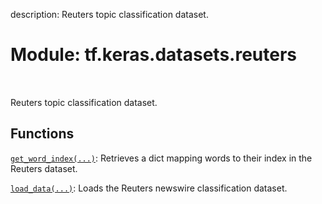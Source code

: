 description: Reuters topic classification dataset.

<div itemscope itemtype="http://developers.google.com/ReferenceObject">
<meta itemprop="name" content="tf.keras.datasets.reuters" />
<meta itemprop="path" content="Stable" />
</div>

# Module: tf.keras.datasets.reuters

<!-- Insert buttons and diff -->

<table class="tfo-notebook-buttons tfo-api nocontent" align="left">

</table>



Reuters topic classification dataset.



## Functions

[`get_word_index(...)`](../../../tf/keras/datasets/reuters/get_word_index.md): Retrieves a dict mapping words to their index in the Reuters dataset.

[`load_data(...)`](../../../tf/keras/datasets/reuters/load_data.md): Loads the Reuters newswire classification dataset.

